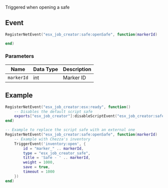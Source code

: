 Triggered when opening a safe

## Event
``` lua
RegisterNetEvent("esx_job_creator:safe:openSafe", function(markerId)

end)
```

### Parameters

| Name              | Data Type | Description                       |
| -                 | -         | -                                 |
| `markerId`            | int       | Marker ID  |

## Example
``` lua
RegisterNetEvent("esx_job_creator:esx:ready", function() 
    -- Disables the default script safe
    exports["esx_job_creator"]:disableScriptEvent("esx_job_creator:safe:openSafe")
end)

-- Example to replace the script safe with an external one
RegisterNetEvent("esx_job_creator:safe:openSafe", function(markerId)
    -- Example with Chezza's inventory
    TriggerEvent('inventory:open', {
        id = "marker_" .. markerId,
        type = "esx_job_creator_safe",
        title = 'Safe - ' .. markerId,
        weight = 1000,
        save = true,
        timeout = 1000
    })
end)
```